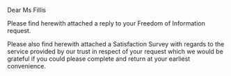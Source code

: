 Dear Ms Fillis

Please find herewith attached a reply to your Freedom of Information request.  

Please also find herewith attached a Satisfaction Survey with regards to the service provided by our trust in respect of your request which we would be grateful if you could please complete and return at your earliest convenience.
